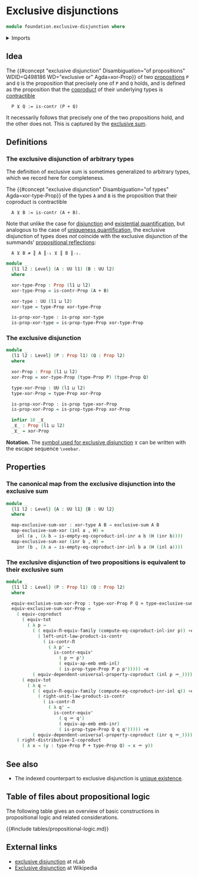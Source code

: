 # Exclusive disjunctions

```agda
module foundation.exclusive-disjunction where
```

<details><summary>Imports</summary>

```agda
open import foundation.contractible-types
open import foundation.coproduct-types
open import foundation.dependent-pair-types
open import foundation.equality-coproduct-types
open import foundation.exclusive-sum
open import foundation.functoriality-coproduct-types
open import foundation.propositional-truncations
open import foundation.type-arithmetic-cartesian-product-types
open import foundation.type-arithmetic-coproduct-types
open import foundation.universal-property-coproduct-types
open import foundation.universe-levels

open import foundation-core.embeddings
open import foundation-core.equivalences
open import foundation-core.functoriality-dependent-function-types
open import foundation-core.functoriality-dependent-pair-types
open import foundation-core.identity-types
open import foundation-core.propositions
```

</details>

## Idea

The
{{#concept "exclusive disjunction" Disambiguation="of propositions" WDID=Q498186 WD="exclusive or" Agda=xor-Prop}}
of two [propositions](foundation-core.propositions.md) `P` and `Q` is the
proposition that precisely one of `P` and `Q` holds, and is defined as the
proposition that the [coproduct](foundation-core.coproduct-types.md) of their
underlying types is [contractible](foundation-core.contractible-types.md)

```text
  P ⊻ Q := is-contr (P + Q)
```

It necessarily follows that precisely one of the two propositions hold, and the
other does not. This is captured by the
[exclusive sum](foundation.exclusive-sum.md).

## Definitions

### The exclusive disjunction of arbitrary types

The definition of exclusive sum is sometimes generalized to arbitrary types,
which we record here for completeness.

The
{{#concept "exclusive disjunction" Disambiguation="of types" Agda=xor-type-Prop}}
of the types `A` and `B` is the proposition that their coproduct is contractible

```text
  A ⊻ B := is-contr (A + B).
```

Note that unlike the case for [disjunction](foundation.disjunction.md) and
[existential quantification](foundation.existential-quantification.md), but
analogous to the case of
[uniqueness quantification](foundation.uniqueness-quantification.md), the
exclusive disjunction of types does _not_ coincide with the exclusive
disjunction of the summands'
[propositional reflections](foundation.propositional-truncations.md):

```text
  A ⊻ B ≠ ║ A ║₋₁ ⊻ ║ B ║₋₁.
```

```agda
module _
  {l1 l2 : Level} (A : UU l1) (B : UU l2)
  where

  xor-type-Prop : Prop (l1 ⊔ l2)
  xor-type-Prop = is-contr-Prop (A + B)

  xor-type : UU (l1 ⊔ l2)
  xor-type = type-Prop xor-type-Prop

  is-prop-xor-type : is-prop xor-type
  is-prop-xor-type = is-prop-type-Prop xor-type-Prop
```

### The exclusive disjunction

```agda
module _
  {l1 l2 : Level} (P : Prop l1) (Q : Prop l2)
  where

  xor-Prop : Prop (l1 ⊔ l2)
  xor-Prop = xor-type-Prop (type-Prop P) (type-Prop Q)

  type-xor-Prop : UU (l1 ⊔ l2)
  type-xor-Prop = type-Prop xor-Prop

  is-prop-xor-Prop : is-prop type-xor-Prop
  is-prop-xor-Prop = is-prop-type-Prop xor-Prop

  infixr 10 _⊻_
  _⊻_ : Prop (l1 ⊔ l2)
  _⊻_ = xor-Prop
```

**Notation.** The
[symbol used for exclusive disjunction](https://codepoints.net/U+22BB?lang=en)
`⊻` can be written with the escape sequence `\veebar`.

## Properties

### The canonical map from the exclusive disjunction into the exclusive sum

```agda
module _
  {l1 l2 : Level} {A : UU l1} {B : UU l2}
  where

  map-exclusive-sum-xor : xor-type A B → exclusive-sum A B
  map-exclusive-sum-xor (inl a , H) =
    inl (a , (λ b → is-empty-eq-coproduct-inl-inr a b (H (inr b))))
  map-exclusive-sum-xor (inr b , H) =
    inr (b , (λ a → is-empty-eq-coproduct-inr-inl b a (H (inl a))))
```

### The exclusive disjunction of two propositions is equivalent to their exclusive sum

```agda
module _
  {l1 l2 : Level} (P : Prop l1) (Q : Prop l2)
  where

  equiv-exclusive-sum-xor-Prop : type-xor-Prop P Q ≃ type-exclusive-sum-Prop P Q
  equiv-exclusive-sum-xor-Prop =
    ( equiv-coproduct
      ( equiv-tot
        ( λ p →
          ( ( equiv-Π-equiv-family (compute-eq-coproduct-inl-inr p)) ∘e
            ( left-unit-law-product-is-contr
              ( is-contr-Π
                ( λ p' →
                  is-contr-equiv'
                    ( p ＝ p')
                    ( equiv-ap-emb emb-inl)
                    ( is-prop-type-Prop P p p'))))) ∘e
          ( equiv-dependent-universal-property-coproduct (inl p ＝_))))
      ( equiv-tot
        ( λ q →
          ( ( equiv-Π-equiv-family (compute-eq-coproduct-inr-inl q)) ∘e
            ( right-unit-law-product-is-contr
              ( is-contr-Π
                ( λ q' →
                  is-contr-equiv'
                    ( q ＝ q')
                    ( equiv-ap-emb emb-inr)
                    ( is-prop-type-Prop Q q q'))))) ∘e
          ( equiv-dependent-universal-property-coproduct (inr q ＝_))))) ∘e
    ( right-distributive-Σ-coproduct
      ( λ x → (y : type-Prop P + type-Prop Q) → x ＝ y))
```

## See also

- The indexed counterpart to exclusive disjunction is
  [unique existence](foundation.uniqueness-quantification.md).

## Table of files about propositional logic

The following table gives an overview of basic constructions in propositional
logic and related considerations.

{{#include tables/propositional-logic.md}}

## External links

- [exclusive disjunction](https://ncatlab.org/nlab/show/exclusive+disjunction)
  at $n$Lab
- [Exclusive disjunction](https://simple.wikipedia.org/wiki/Exclusive_disjunction)
  at Wikipedia
